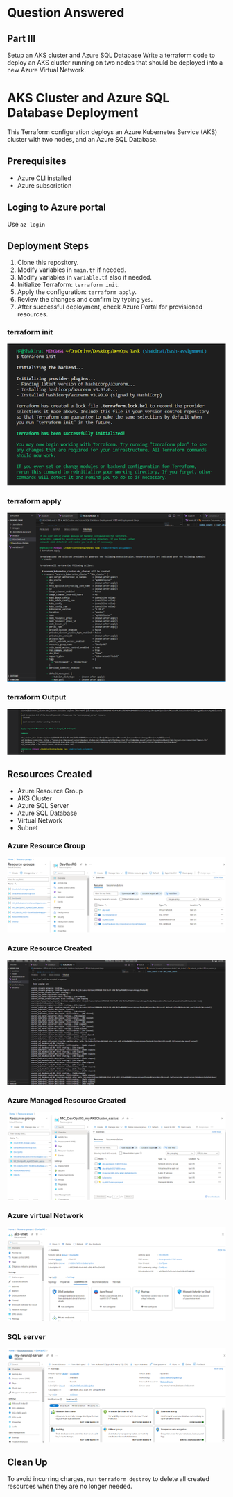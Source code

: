 # Question Answered 
## Part III
Setup an AKS cluster and Azure SQL Database 
Write a terraform code to deploy an AKS cluster running on two nodes that should  be deployed into a new Azure Virtual Network.


# AKS Cluster and Azure SQL Database Deployment

This Terraform configuration deploys an Azure Kubernetes Service (AKS) cluster with two nodes, and an Azure SQL Database.

## Prerequisites

- Azure CLI installed
- Azure subscription

## Loging to Azure portal

Use `az login`

## Deployment Steps

1. Clone this repository.
2. Modify variables in `main.tf` if needed.
2. Modify variables in `variable.tf` also if needed.
3. Initialize Terraform: `terraform init`.
4. Apply the configuration: `terraform apply`.
5. Review the changes and confirm by typing `yes`.
6. After successful deployment, check Azure Portal for provisioned resources.

### terraform init

![terraform init](images/terraforminit.png)

### terraform apply

![terraform apply](images/terraformapply.png)


### terraform Output

![terraform output](images/terraformoutput.png)

## Resources Created

- Azure Resource Group
- AKS Cluster
- Azure SQL Server
- Azure SQL Database
- Virtual Network
- Subnet

### Azure Resource Group

![Azure Resource Group](images/resourcegroup.png)

### Azure Resource Created

![Azure Resource Created](images/resourcescreated.png)

### Azure Managed Resource Created

![Azure Managed Resource Created](images/managedRG.png)

### Azure virtual Network

![Azure virtual Network](images/vnetwork.png)

### SQL server

![SQL server](images/sqlserver.png)

## Clean Up

To avoid incurring charges, run `terraform destroy` to delete all created resources when they are no longer needed.
